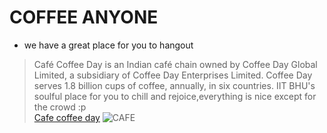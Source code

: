 
# COFFEE ANYONE
* we have a great place for you to hangout

>Café Coffee Day is an Indian café chain owned by Coffee Day Global Limited, a subsidiary of Coffee Day Enterprises Limited.
>Coffee Day serves 1.8 billion cups of coffee, annually, in six countries.
>IIT BHU's soulful place for you to chill and rejoice,everything is nice except for the crowd :p   
 [Cafe coffee day](https://www.cafecoffeeday.com)
 ![CAFE](https://upload.wikimedia.org/wikipedia/en/5/51/Logo_of_Cafe_Coffee_Day%2C_May_2018.png)
